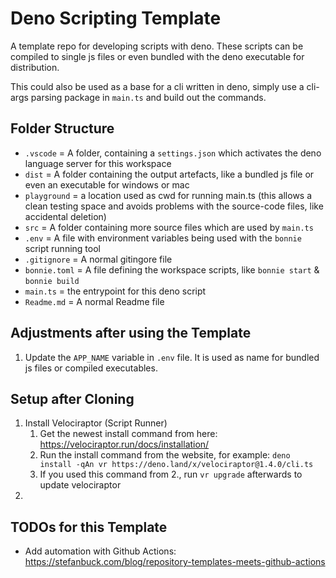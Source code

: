 # Deno Scripting Template

A template repo for developing scripts with deno. These scripts can be compiled
to single js files or even bundled with the deno executable for distribution.

This could also be used as a base for a cli written in deno, simply use a
cli-args parsing package in `main.ts` and build out the commands.

## Folder Structure

- `.vscode` = A folder, containing a `settings.json` which activates the deno
  language server for this workspace
- `dist` = A folder containing the output artefacts, like a bundled js file or
  even an executable for windows or mac
- `playground` = a location used as cwd for running main.ts (this allows a clean
  testing space and avoids problems with the source-code files, like accidental
  deletion)
- `src` = A folder containing more source files which are used by `main.ts`
- `.env` = A file with environment variables being used with the `bonnie` script
  running tool
- `.gitignore` = A normal gitingore file
- `bonnie.toml` = A file defining the workspace scripts, like `bonnie start` &
  `bonnie build`
- `main.ts` = the entrypoint for this deno script
- `Readme.md` = A normal Readme file

## Adjustments after using the Template

1. Update the `APP_NAME` variable in `.env` file. It is used as name for bundled
   js files or compiled executables.

## Setup after Cloning

1. Install Velociraptor (Script Runner)
   1. Get the newest install command from here:
      https://velociraptor.run/docs/installation/
   2. Run the install command from the website, for example:
      `deno install -qAn vr https://deno.land/x/velociraptor@1.4.0/cli.ts`
   3. If you used this command from 2., run `vr upgrade` afterwards to update
      velociraptor
2.

## TODOs for this Template

- Add automation with Github Actions:
  https://stefanbuck.com/blog/repository-templates-meets-github-actions
